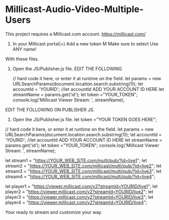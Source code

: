 # Millicast-Audio-Video-Multiple-Users

This project requires a MIllicast.com account. 
https://millicast.com/

1. In your Millicast portal(+) Add a new token M
Make sure to select Use ANY name!

With these files.
1. Open the JS/Publisher.js file.
EDIT THE FOLLOWING

   // hard code it here, or enter it at runtime on the field.
   let params = new URLSearchParams(document.location.search.substring(1));
   let accountId = 'YOURID'; //let accountId ADD YOUR ACCOUNT ID HERE
   let streamName = params.get('id');
   let token ="YOUR_TOKEN";
   console.log('Millicast Viewer Stream: ', streamName);

EDIT THE FOLLOWING ON PUBLISHER JS.
1. Open the JS/Publisher.js file.
let token ="YOUR TOKEN GOES HERE";

   
  // hard code it here, or enter it at runtime on the field.
   let params = new URLSearchParams(document.location.search.substring(1));
   let accountId = 'YOURID'; //let accountId ADD YOUR ACCOUNT ID HERE
   let streamName = params.get('id');
   let token ="YOUR_TOKEN";
   console.log('Millicast Viewer Stream: ', streamName);

   let stream1 = "https://YOUR_WEB_SITE.com/multi/pub/?id=live1";
   let stream2 = "https://YOUR_WEB_SITE.com/millicast/multi/pub/?id=live2";
   let stream3 = "https://YOUR_WEB_SITE.com/millicast/multi/pub/?id=live3";
   let stream4 = "https://YOUR_WEB_SITE.com/millicast/multi/pub/?id=live4";

   let player1 = "https://viewer.millicast.com/v2?streamId=YOURID/live1";
   let player2 = "https://viewer.millicast.com/v2?streamId=YOURID/live2";
   let player3 = "https://viewer.millicast.com/v2?streamId=YOURID/live3";
   let player4 = "https://viewer.millicast.com/v2?streamId=YOURID/live4";

 Your ready to stream and customize your way.  
